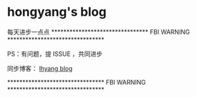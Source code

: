 # hongyang's blog
每天进步一点点
******************************** FBI WARNING ********************************

PS：有问题，提 ISSUE ，共同进步

同步博客： <a href='https://hongyang515.github.io/'>lhyang blog</a>

******************************** FBI WARNING ********************************
